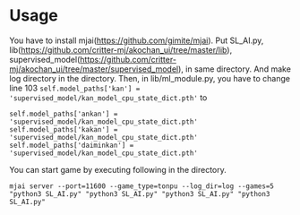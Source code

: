 # Usage
You have to install mjai(https://github.com/gimite/mjai).
Put SL_AI.py, lib(<https://github.com/critter-mj/akochan_ui/tree/master/lib>), supervised_model(https://github.com/critter-mj/akochan_ui/tree/master/supervised_model), in same directory. And make log directory in the directory.
Then, in lib/ml_module.py, you have to change line 103
``` self.model_paths['kan'] = 'supervised_model/kan_model_cpu_state_dict.pth' ```
to
```
self.model_paths['ankan'] = 'supervised_model/kan_model_cpu_state_dict.pth'
self.model_paths['kakan'] = 'supervised_model/kan_model_cpu_state_dict.pth'
self.model_paths['daiminkan'] = 'supervised_model/kan_model_cpu_state_dict.pth'
```
You can start game by executing following in the directory.
```
mjai server --port=11600 --game_type=tonpu --log_dir=log --games=5 "python3 SL_AI.py" "python3 SL_AI.py" "python3 SL_AI.py" "python3 SL_AI.py"
```
